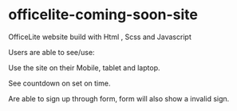 # officelite-coming-soon-site
OfficeLite website build with Html , Scss and Javascript


Users are able to see/use:

Use the site on their Mobile, tablet and laptop.

See countdown on set on time.

Are able to sign up through form, form will also show a invalid sign.
